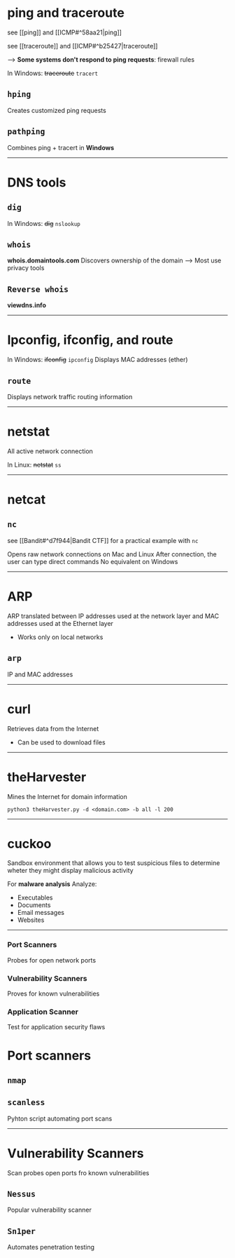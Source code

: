 # ping and traceroute

see [[ping]] and [[ICMP#^58aa21|ping]]

see [[traceroute]] and [[ICMP#^b25427|traceroute]]

--> **Some systems don't respond to ping requests**: firewall rules

In Windows: ~~traceroute~~ `tracert`
## `hping`
Creates customized ping requests

## `pathping`
Combines ping + tracert in **Windows**

---
# DNS tools

## `dig`

In Windows: ~~dig~~ `nslookup`

## `whois`
**whois.domaintools.com**
Discovers ownership of the domain
--> Most use privacy tools

## `Reverse whois`
**viewdns.info**

---

# Ipconfig, ifconfig, and route

In Windows: ~~ifconfig~~ `ipconfig`
Displays MAC addresses (ether)
## `route`
Displays network traffic routing information

---
# netstat
All active network connection

In Linux: ~~netstat~~ `ss`

---
# netcat

## `nc`
see [[Bandit#^d7f944|Bandit CTF]] for a practical example with `nc`

Opens raw network connections on Mac and Linux
After connection, the user can type direct commands
No equivalent on Windows

---

# ARP
ARP translated between IP addresses used at the network layer and MAC addresses used at the Ethernet layer
- Works only on local networks
## `arp`
IP and MAC addresses

---
# curl
Retrieves data from the Internet
- Can be used to download files

---
# theHarvester
Mines the Internet for domain information

`python3 theHarvester.py -d <domain.com> -b all -l 200`

---
# cuckoo
Sandbox environment that allows you to test suspicious files to determine wheter they might display malicious activity

For **malware analysis**
Analyze:
- Executables
- Documents
- Email messages
- Websites

---
### Port Scanners
Probes for open network ports
### Vulnerability Scanners
Proves for known vulnerabilities
### Application Scanner
Test for application security flaws

# Port scanners

## `nmap`

## `scanless`
Pyhton script automating port scans

---
# Vulnerability Scanners
Scan probes open ports fro known vulnerabilities

## `Nessus`
Popular vulnerability scanner

## `Sn1per`
Automates penetration testing
